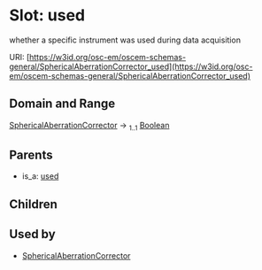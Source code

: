 
# Slot: used

whether a specific instrument was used during data acquisition

URI: [https://w3id.org/osc-em/oscem-schemas-general/SphericalAberrationCorrector_used](https://w3id.org/osc-em/oscem-schemas-general/SphericalAberrationCorrector_used)


## Domain and Range

[SphericalAberrationCorrector](SphericalAberrationCorrector.md) &#8594;  <sub>1..1</sub> [Boolean](types/Boolean.md)

## Parents

 *  is_a: [used](used.md)

## Children


## Used by

 * [SphericalAberrationCorrector](SphericalAberrationCorrector.md)
